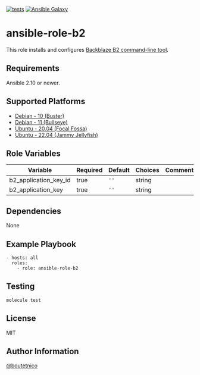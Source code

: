 [![tests](https://github.com/boutetnico/ansible-role-b2/workflows/Test%20ansible%20role/badge.svg)](https://github.com/boutetnico/ansible-role-b2/actions?query=workflow%3A%22Test+ansible+role%22)
[![Ansible Galaxy](https://img.shields.io/badge/galaxy-boutetnico.b2-blue.svg)](https://galaxy.ansible.com/boutetnico/b2)

ansible-role-b2
===============

This role installs and configures [Backblaze B2 command-line tool](https://b2-command-line-tool.readthedocs.io/en/master/).

Requirements
------------

Ansible 2.10 or newer.

Supported Platforms
-------------------

- [Debian - 10 (Buster)](https://wiki.debian.org/DebianBuster)
- [Debian - 11 (Bullseye)](https://wiki.debian.org/DebianBullseye)
- [Ubuntu - 20.04 (Focal Fossa)](http://releases.ubuntu.com/20.04/)
- [Ubuntu - 22.04 (Jammy Jellyfish)](http://releases.ubuntu.com/22.04/)

Role Variables
--------------

| Variable              | Required | Default          | Choices   | Comments                     |
|-----------------------|----------|------------------|-----------|------------------------------|
| b2_application_key_id | true     | `''`             | string    |                              |
| b2_application_key    | true     | `''`             | string    |                              |

Dependencies
------------

None

Example Playbook
----------------

    - hosts: all
      roles:
        - role: ansible-role-b2

Testing
-------

    molecule test

License
-------

MIT

Author Information
------------------

[@boutetnico](https://github.com/boutetnico)
